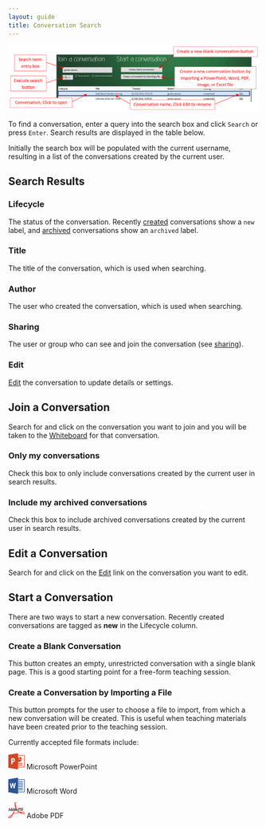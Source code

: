 ```yaml
---
layout: guide
title: Conversation Search
---
```


![Conversation Search](images/guide-conversation-search.png)

To find a conversation, enter a query into the search box and click `Search` or press `Enter`. 
Search results are displayed in the table below. 

Initially the search box will be populated with the current username, 
resulting in a list of the conversations created by the current user.

## Search Results

### Lifecycle

The status of the conversation. Recently [created](#start-a-conversation) conversations show a `new` label, and [archived]({{site.baseurl}}/guide-edit-conversation.html#archive) conversations show an `archived` label. 
 
### Title

The title of the conversation, which is used when searching. 
 
### Author

The user who created the conversation, which is used when searching. 
 
### Sharing

The user or group who can see and join the conversation (see [sharing]({{site.baseurl}}/guide-edit-conversation.html#sharing)).

### Edit

[Edit]({{site.baseurl}}/guide-edit-conversation.html) the conversation to update details or settings.
 
## Join a Conversation
 
Search for and click on the conversation you want to join and you will be taken to the 
[Whiteboard]({{site.baseurl}}/guide-whiteboard.html) for that conversation.

### Only my conversations

Check this box to only include conversations created by the current user in search results.

### Include my archived conversations

Check this box to include archived conversations created by the current user in search results.

## Edit a Conversation

Search for and click on the [Edit]({{site.baseurl}}/guide-edit-conversation.html) link on the conversation 
you want to edit.
 
## Start a Conversation

There are two ways to start a new conversation. 
Recently created conversations are tagged as **new** in the Lifecycle column.

### Create a Blank Conversation

This button creates an empty, unrestricted conversation with a single blank page. 
This is a good starting point for a free-form teaching session.   

### Create a Conversation by Importing a File

This button prompts for the user to choose a file to import, from which a new conversation will be created. 
This is useful when teaching materials have been created prior to the teaching session. 

Currently accepted file formats include: 

<img src="images/Microsoft_PowerPoint_2013_logo.svg.png" alt="Microsoft Powerpoint" height="32px"/> Microsoft PowerPoint

<img src="images/Microsoft_Word_2013_logo.svg.png" alt="Microsoft Powerpoint" height="32px"/> Microsoft Word

<img src="images/Adobe_PDF_logo.svg.png" alt="Adobe PDF" height="32px"/> Adobe PDF